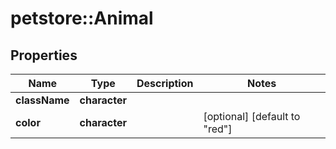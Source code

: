 # petstore::Animal


## Properties
Name | Type | Description | Notes
------------ | ------------- | ------------- | -------------
**className** | **character** |  | 
**color** | **character** |  | [optional] [default to &quot;red&quot;]


